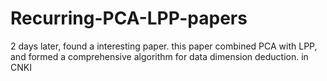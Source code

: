 # Recurring-PCA-LPP-papers
2 days later, found a interesting paper. this paper combined PCA with LPP, and formed a comprehensive algorithm for data dimension deduction. in CNKI  
